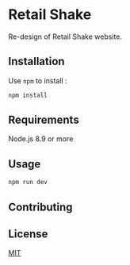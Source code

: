 # Retail Shake

Re-design of Retail Shake website.

## Installation

Use `npm` to install :
```bash
npm install
```

## Requirements
Node.js 8.9 or more

## Usage

```bash
npm run dev
```

## Contributing

## License
[MIT](https://choosealicense.com/licenses/mit/)